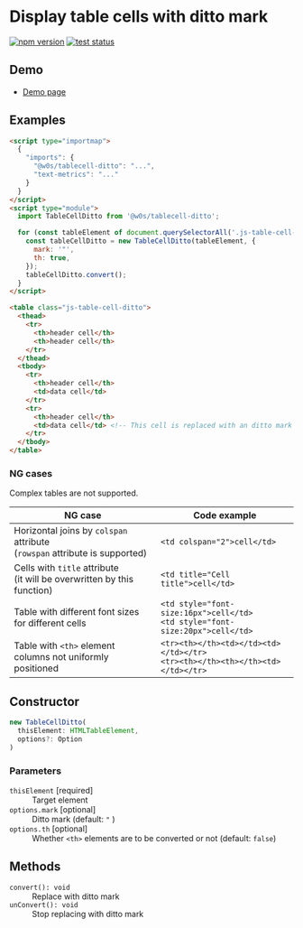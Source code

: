 # Display table cells with ditto mark

[![npm version](https://badge.fury.io/js/%40saekitominaga%2Fhtmltablecellelement-ditto.svg)](https://www.npmjs.com/package/@saekitominaga/htmltablecellelement-ditto)
[![test status](https://github.com/SaekiTominaga/frontend/actions/workflows/tablecell-ditto-test.yml/badge.svg)](https://github.com/SaekiTominaga/frontend/actions/workflows/tablecell-ditto-test.yml)

## Demo

- [Demo page](https://saekitominaga.github.io/frontend/javascript/tablecell-ditto/demo/)

## Examples

```HTML
<script type="importmap">
  {
    "imports": {
      "@w0s/tablecell-ditto": "...",
      "text-metrics": "..."
    }
  }
</script>
<script type="module">
  import TableCellDitto from '@w0s/tablecell-ditto';

  for (const tableElement of document.querySelectorAll('.js-table-cell-ditto')) {
    const tableCellDitto = new TableCellDitto(tableElement, {
      mark: '"',
      th: true,
    });
    tableCellDitto.convert();
  }
</script>

<table class="js-table-cell-ditto">
  <thead>
    <tr>
      <th>header cell</th>
      <th>header cell</th>
    </tr>
  </thead>
  <tbody>
    <tr>
      <th>header cell</th>
      <td>data cell</td>
    </tr>
    <tr>
      <th>header cell</th>
      <td>data cell</td> <!-- This cell is replaced with an ditto mark -->
    </tr>
  </tbody>
</table>
```

### NG cases

Complex tables are not supported.

| NG case                                                                        | Code example                                                                      |
| ------------------------------------------------------------------------------ | --------------------------------------------------------------------------------- |
| Horizontal joins by `colspan` attribute<br/>(`rowspan` attribute is supported) | `<td colspan="2">cell</td>`                                                       |
| Cells with `title` attribute<br/>(it will be overwritten by this function)     | `<td title="Cell title">cell</td>`                                                |
| Table with different font sizes for different cells                            | `<td style="font-size:16px">cell</td>`<br/>`<td style="font-size:20px">cell</td>` |
| Table with `<th>` element columns not uniformly positioned                     | `<tr><th></th><td></td><td></td></tr>`<br/>`<tr><th></th><th></th><td></td></tr>` |

## Constructor

```TypeScript
new TableCellDitto(
  thisElement: HTMLTableElement,
  options?: Option
)
```

### Parameters

<dl>
<dt><code>thisElement</code> [required]</dt>
<dd>Target element</dd>
<dt><code>options.mark</code> [optional]</dt>
<dd>Ditto mark (default: <code>"</code> )</dd>
<dt><code>options.th</code> [optional]</dt>
<dd>Whether <code>&lt;th&gt;</code> elements are to be converted or not (default: <code>false</code>)</dd>
</dl>

## Methods

<dl>
<dt><code>convert(): void</code></dt>
<dd>Replace with ditto mark</dd>
<dt><code>unConvert(): void</code></dt>
<dd>Stop replacing with ditto mark</dd>
</dl>
